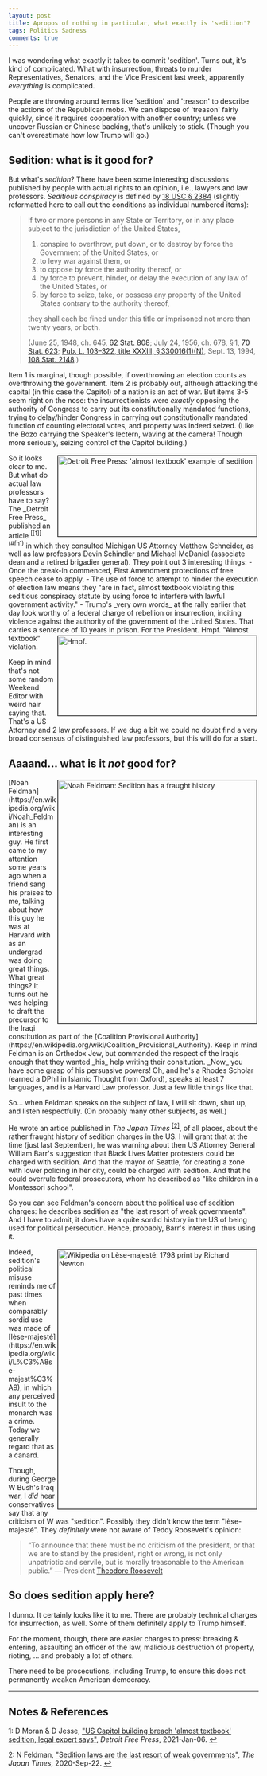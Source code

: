 ```yaml
---
layout: post
title: Apropos of nothing in particular, what exactly is 'sedition'?
tags: Politics Sadness
comments: true
---
```


I was wondering what exactly it takes to commit 'sedition'.  Turns out, it's kind of
complicated.  What with insurrection, threats to murder Representatives, Senators, and the
Vice President last week, apparently _everything_ is complicated.  

People are throwing around terms like 'sedition' and 'treason' to describe the actions of
the Republican mobs.  We can dispose of 'treason' fairly quickly, since it requires
cooperation with another country; unless we uncover Russian or Chinese backing, that's
unlikely to stick.  (Though you can't overestimate how low Trump will go.)  

## Sedition: what is it good for?  

But what's _sedition_?  There have been some interesting discussions published by people with actual rights to an opinion, i.e., lawyers and law professors.  _Seditious conspiracy_ is defined by [18 USC &sect; 2384](https://www.law.cornell.edu/uscode/text/18/2384) (slightly reformatted here to call out the conditions as individual numbered items):  
> If two or more persons in any State or Territory, or in any place subject to the
> jurisdiction of the United States,  
>  
> 1. conspire to overthrow, put down, or to destroy by force the Government of the United States, or  
> 2. to levy war against them, or  
> 3. to oppose by force the authority thereof, or  
> 4. by force to prevent, hinder, or delay the execution of any law of the United States, or  
> 5. by force to seize, take, or possess any property of the United States contrary to the authority thereof,  
>  
> they shall each be fined under this title or imprisoned not more than twenty years, or both.  
> 
> (June 25, 1948, ch. 645, [62 Stat. 808](https://www.law.cornell.edu/rio/citation/62_Stat._808);
> July 24, 1956, ch. 678, § 1, [70 Stat. 623](https://www.law.cornell.edu/rio/citation/70_Stat._623);
> [Pub. L. 103–322, title XXXIII, § 330016(1)(N)](https://www.law.cornell.edu/rio/citation/Pub._L._103-322), 
> Sept. 13, 1994, [108 Stat. 2148](https://www.law.cornell.edu/rio/citation/108_Stat._2148).)  

Item 1 is marginal, though possible, if overthrowing an election counts as overthrowing
the government.  Item 2 is probably out, although attacking the capital (in this case the
Capitol) of a nation is an act of war.  But items 3-5 seem right on the nose: the
insurrectionists were _exactly_ opposing the authority of Congress to carry out its
constitutionally mandated functions, trying to delay/hinder Congress in carrying out
constitutionally mandated function of counting electoral votes, and property was indeed
seized. (Like the Bozo carrying the Speaker's lectern, waving at the camera! Though more
seriously, seizing control of the Capitol building.)  

<img src="{{ site.baseurl }}/images/2021-01-12-sedition-dfp.jpg" width="400" height="162" alt="Detroit Free Press: 'almost textbook' example of sedition" title="Detroit Free Press: 'almost textbook' example of sedition" style="float: right; margin: 3px 3px 3px 3px; border: 1px solid #000000;"/>
So it looks clear to me.  But what do actual law professors have to say?  The _Detroit
Free Press_ published an article <sup id="fn1a">[[1]](#fn1)</sup> in which they consulted 
Michigan US Attorney Matthew Schneider, as well as law professors Devin Schindler and 
Michael McDaniel (associate dean and a retired brigadier general).  They point out 3
interesting things:  
- Once the break-in commenced, First Amendment protections of free speech cease to apply.  
- The use of force to attempt to hinder the execution of election law means they "are in
  fact, almost textbook violating this seditious conspiracy statute by using force to
  interfere with lawful government activity."  
- Trump's _very own words_ at the rally earlier that day look worthy of a federal charge
  of rebellion or insurrection, inciting violence against the authority of the government
  of the United States.  That carries a sentence of 10 years in prison.  For the
  President.  
  
<img src="{{ site.baseurl }}/images/hmpf.png" width="400" height="160" alt="Hmpf." title="Hmpf." style="float: right; margin: 3px 3px 3px 3px; border: 1px solid #000000;"/>
Hmpf.  "Almost textbook" violation.  

Keep in mind that's not some random Weekend Editor with weird hair saying that.  That's a
US Attorney and 2 law professors.  If we dug a bit we could no doubt find a very broad
consensus of distinguished law professors, but this will do for a start.  

## Aaaand... what is it _not_ good for?  

<img src="{{ site.baseurl }}/images/2021-01-12-sedition-feldman.jpg" width="400" height="489" alt="Noah Feldman: Sedition has a fraught history" title="Noah Feldman: Sedition has a fraught history" style="float: right; margin: 3px 3px 3px 3px; border: 1px solid #000000;"/>
[Noah Feldman](https://en.wikipedia.org/wiki/Noah_Feldman) is an interesting guy.  He
first came to my attention some years ago when a friend sang his praises to me, talking
about how this guy he was at Harvard with as an undergrad was doing great things.  What great things?
It turns out he was helping to draft the precursor to the Iraqi constitution as part of
the [Coalition Provisional Authority](https://en.wikipedia.org/wiki/Coalition_Provisional_Authority).
Keep in mind Feldman is an Orthodox Jew, but commanded the respect of the Iraqis enough that
they wanted _his_ help writing their consitution. _Now_ you have some grasp of his
persuasive powers!  Oh, and he's a Rhodes Scholar (earned a DPhil in Islamic Thought from
Oxford), speaks at least 7 languages, and is a Harvard Law professor.  Just a few little
things like that.  

So&hellip; when Feldman speaks on the subject of law, I will sit down, shut up, and listen
respectfully.  (On probably many other subjects, as well.)  

He wrote an artice published in _The Japan Times_ <sup id="fn2a">[[2]](#fn2)</sup>, of all
places, about the rather fraught history of sedition charges in the US.  I will grant that
at the time (just last September), he was warning about then US Attorney General William
Barr's suggestion that Black Lives Matter protesters could be charged with sedition.  And
that the mayor of Seattle, for creating a zone with lower policing in her city, could be
charged with sedition.  And that he could overrule federal prosecutors, whom he described
as "like children in a Montessori school".  

So you can see Feldman's concern about the political use of sedition charges: he describes
sedition as "the last resort of weak governments".  And I have to admit, it does have a
quite sordid history in the US of being used for political persecution.  Hence, probably,
Barr's interest in thus using it.  

<img src="{{ site.baseurl }}/images/2021-01-12-sedition-lese-majeste.jpg" width="400" height="521" alt="Wikipedia on Lèse-majesté: 1798 print by Richard Newton" title="Wikipedia on Lèse-majesté: 1798 print by Richard Newton" style="float: right; margin: 3px 3px 3px 3px; border: 1px solid #000000;"/>
Indeed, sedition's political misuse reminds me of past times when comparably sordid use was made of
[lèse-majesté](https://en.wikipedia.org/wiki/L%C3%A8se-majest%C3%A9), in which any
perceived insult to the monarch was a crime.  Today we generally regard that as a canard.  

Though, during George W Bush's Iraq war, I _did_ hear conservatives say that any
criticism of W was "sedition".  Possibly they didn't know the term "lèse-majesté".  They
_definitely_ were not aware of Teddy Roosevelt's opinion:  
> “To announce that there must be no criticism of the president, or that we are to stand
> by the president, right or wrong, is not only unpatriotic and servile, but is morally
> treasonable to the American public.” 
> &mdash; President [Theodore Roosevelt](https://en.wikipedia.org/wiki/Theodore_roosevelt)

## So does sedition apply here?  

I dunno.  It certainly looks like it to me.  There are probably technical charges for
insurrection, as well.  Some of them definitely apply to Trump himself.  

For the moment, though, there are easier charges to press: breaking &amp; entering,
assaulting an officer of the law, malicious destruction of property, rioting, &hellip; and
probably a lot of others.  

There need to be prosecutions, including Trump, to ensure this does not permanently weaken
American democracy.  

---

## Notes &amp; References  

<!--
<sup id="fn1a">[[1]](#fn1)</sup>
<a id="fn1">1</a>: [↩](#fn1a)  
-->

<a id="fn1">1</a>: D Moran &amp; D Jesse, ["US Capitol building breach 'almost textbook' sedition, legal expert says"](https://www.freep.com/story/news/local/michigan/2021/01/06/us-capitol-breach-sedition-legal-expert-says/6571725002/), _Detroit Free Press_, 2021-Jan-06. [↩](#fn1a)  

<a id="fn2">2</a>: N Feldman, ["Sedition laws are the last resort of weak governments"](https://www.japantimes.co.jp/opinion/2020/09/22/commentary/world-commentary/sedition-laws-weak-governments/), _The Japan Times_, 2020-Sep-22. [↩](#fn2a)  
